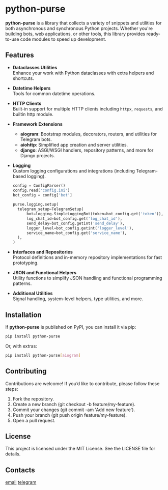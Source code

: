# python‑purse

**python‑purse** is a library that collects a variety of snippets and utilities for both
asynchronous and synchronous Python projects. Whether you're building bots, web applications,
or other tools, this library provides ready-to-use code modules to speed up development.

## Features

- **Dataclasses Utilities**  
  Enhance your work with Python dataclasses with extra helpers and shortcuts.

- **Datetime Helpers**  
  Tools for common datetime operations.

- **HTTP Clients**  
  Built-in support for multiple HTTP clients including `httpx`, `requests`, and builtin http module.

- **Framework Extensions**
    - **aiogram**: Bootstrap modules, decorators, routers, and utilities for Telegram bots.
    - **aiohttp**: Simplified app creation and server utilities.
    - **django**: ASGI/WSGI handlers, repository patterns, and more for Django projects.

- **Logging**  
  Custom logging configurations and integrations (including Telegram-based logging).
  ```python
  config = ConfigParser()
  config.read('config.ini')
  bot_config = config['bot']
    
  purse.logging.setup(
    telegram_setup=TelegramSetup(
        bot=logging.SimpleLoggingBot(token=bot_config.get('token')),
        log_chat_id=bot_config.get('log_chat_id'),
        send_delay=bot_config.getint('send_delay'),
        logger_level=bot_config.getint('logger_level'),
        service_name=bot_config.get('service_name'),
    ),
  )
  ```

- **Interfaces and Repositories**  
  Protocol definitions and in-memory repository implementations for fast prototyping.

- **JSON and Functional Helpers**  
  Utility functions to simplify JSON handling and functional programming patterns.

- **Additional Utilities**  
  Signal handling, system-level helpers, type utilities, and more.

## Installation

If **python‑purse** is published on PyPI, you can install it via pip:

```bash
pip install python-purse
```

Or, with extras:
```bash
pip install python-purse[aiogram]
```

## Contributing

Contributions are welcome! If you’d like to contribute, please follow these steps:

1. Fork the repository.
2. Create a new branch (git checkout -b feature/my-feature).
3. Commit your changes (git commit -am 'Add new feature').
4. Push your branch (git push origin feature/my-feature).
5. Open a pull request.

## License

This project is licensed under the MIT License. See the LICENSE file for details.

## Contacts

[email](mailto:andrei.e.samofalov@gmail.com)
[telegram](https://t.me/samofalov_andrey)

